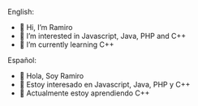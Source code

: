 English:
- 👋 Hi, I’m Ramiro
- 👀 I’m interested in Javascript, Java, PHP and C++
- 🌱 I’m currently learning C++

Español:
- 👋 Hola, Soy Ramiro
- 👀 Estoy interesado en Javascript, Java, PHP y C++
- 🌱 Actualmente estoy aprendiendo C++
